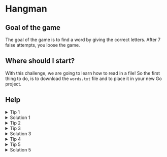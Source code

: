 # Hangman

## Goal of the game

The goal of the game is to find a word by giving the correct letters.
After 7 false attempts, you loose the game.


## Where should I start?

With this challenge, we are going to learn how to read in a file!
So the first thing to do, is to download the `words.txt` file and to place it in your new Go project.

## Help

<details>
<summary>Tip 1</summary>

How to choose a random word from `words.txt`?

- select a random number between 0 and the maximum number of lines (858 lines);
- open the file;
- read the file line by line until you reached that line.

Try to search this information online!
</details>

<details>
<summary>Solution 1</summary>

```go
// chooseWord select a random word in words.txt.
func chooseWord() (string, error) {
	rand.Seed(time.Now().UnixNano())
    wordNum := rand.Intn(858)

	// open the file: could error if the file is not found for example.
	file, err := os.Open("words.txt")
	if err != nil {
		return "", err
	}

	// make sure to close the file when you are done reading it.
	defer file.Close()

	scanner := bufio.NewScanner(file)

	// read line by line
	for i := 0; i <= wordNum; i++ {
		// read a line and make it available in the `Text()` method.
		// any error is available in the `Err()` method.
		scanner.Scan()
	}

	return scanner.Text(), scanner.Err()
}
```
</details>

<details>
<summary>Tip 2</summary>

You will need another variable `hiddenWord` to store the progress of the player.
It should be the same length than your chosen word, but contains only `_`.
</details>


<details>
<summary>Tip 3</summary>

Store the user input in a `letter` variable.
</details>

<details>
    <summary>Solution 3</summary>

```go
	var playerLetter string
	fmt.Print("Enter a letter: ")
	fmt.Scanf("%s", &playerLetter)
```
</details>

<details>
<summary>Tip 4</summary>

Write a function `replaceLetter` which replaces all occurrences a given letter in the hidden word.
</details>


<details>
<summary>Tip 5</summary>

If the player entered the wrong letter (the letter does not exists in `word`), display the hangman in the next "stage".
</details>

<details>
<summary>Solution 5</summary>

You can store the score of the player in a variable (for example: `bad`).
Each time the player give a wrong answer, increment this value and display the associated picture:

```go
var hangmanPics = []string{
	`
  +---+
  |   |
      |
      |
      |
      |
=========`,
	`
  +---+
  |   |
  O   |
      |
      |
      |
=========`,
	`
  +---+
  |   |
  O   |
  |   |
      |
      |
=========`,
	`
  +---+
  |   |
  O   |
 /|   |
      |
      |
=========`,
	`
  +---+
  |   |
  O   |
 /|\  |
      |
      |
=========`,
	`
  +---+
  |   |
  O   |
 /|\  |
 /    |
      |
=========`,
	`
  +---+
  |   |
  O   |
 /|\  |
 / \  |
      |
=========`}

bad := 1
fmt.Println(hangmanPics[bad])

```
</details>